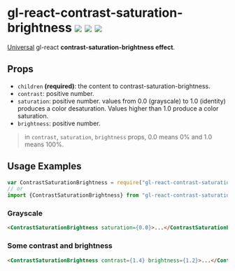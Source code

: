 # gl-react-contrast-saturation-brightness ![](https://img.shields.io/npm/v/gl-react-contrast-saturation-brightness.svg) ![](https://img.shields.io/badge/gl--react-~2.1-05F561.svg) ![](https://img.shields.io/badge/gl--react-dom%20%7C%20native-f90.svg)

[Universal](https://projectseptemberinc.gitbooks.io/gl-react/content/docs/universal.html) gl-react **contrast-saturation-brightness effect**.

## Props

- `children` **(required)**: the content to contrast-saturation-brightness.
- `contrast`: positive number.
- `saturation`: positive number. values from 0.0 (grayscale) to 1.0 (identity) produces a color desaturation. Values higher than 1.0 produce a color saturation.
- `brightness`: positive number.

> in `contrast`, `saturation`, `brightness` props, 0.0 means 0% and 1.0 means 100%.

## Usage Examples

```js
var ContrastSaturationBrightness = require("gl-react-contrast-saturation-brightness").ContrastSaturationBrightness;
// or
import {ContrastSaturationBrightness} from "gl-react-contrast-saturation-brightness";
```

### Grayscale

```html
<ContrastSaturationBrightness saturation={0.0}>...</ContrastSaturationBrightness>
```

### Some contrast and brightness

```html
<ContrastSaturationBrightness contrast={1.4} brightness={1.2}>...</ContrastSaturationBrightness>
```
